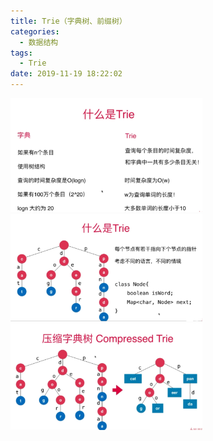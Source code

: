 ```yaml
---
title: Trie（字典树、前缀树）
categories:
  - 数据结构
tags:
  - Trie
date: 2019-11-19 18:22:02
---
```


<img src="/images/什么是Trie.png" style="zoom:30%;" />

<img src="/images/什么是Trie2.png" style="zoom:30%;" />







<img src="/images/压缩字典树.png" style="zoom:30%;" />